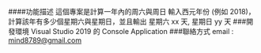 ####功能描述 
這個專案是計算一年內的周六與周日 輸入西元年份 (例如 2018)，計算該年有多少個星期六與星期日，並且輸出 星期六 xx 天, 星期日 yy 天
###開發環境
Visual Studio 2019 的 Console Application
###聯絡方式
email : mind8789@gmail.com